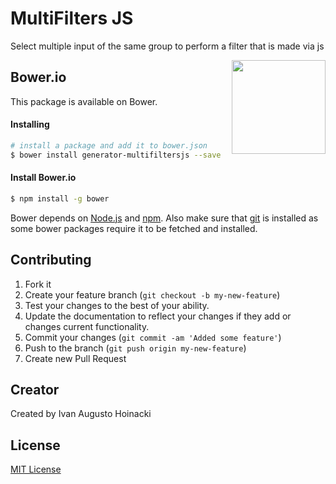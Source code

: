 MultiFilters JS
=========

Select multiple input of the same group to perform a filter that is made via js

<img align="right" height="150" src="http://bower.io/img/bower-logo.png">

## Bower.io

This package is available on Bower.

#### Installing

```sh
# install a package and add it to bower.json
$ bower install generator-multifiltersjs --save
```

#### Install Bower.io

```sh
$ npm install -g bower
```

Bower depends on [Node.js](http://nodejs.org/) and [npm](http://npmjs.org/). Also make sure that [git](http://git-scm.com/) is installed as some bower
packages require it to be fetched and installed.

## Contributing

1. Fork it
2. Create your feature branch (`git checkout -b my-new-feature`)
3. Test your changes to the best of your ability.
4. Update the documentation to reflect your changes if they add or changes current functionality.
5. Commit your changes (`git commit -am 'Added some feature'`)
6. Push to the branch (`git push origin my-new-feature`)
7. Create new Pull Request

## Creator

Created by Ivan Augusto Hoinacki


## License

[MIT License](http://en.wikipedia.org/wiki/MIT_License)
